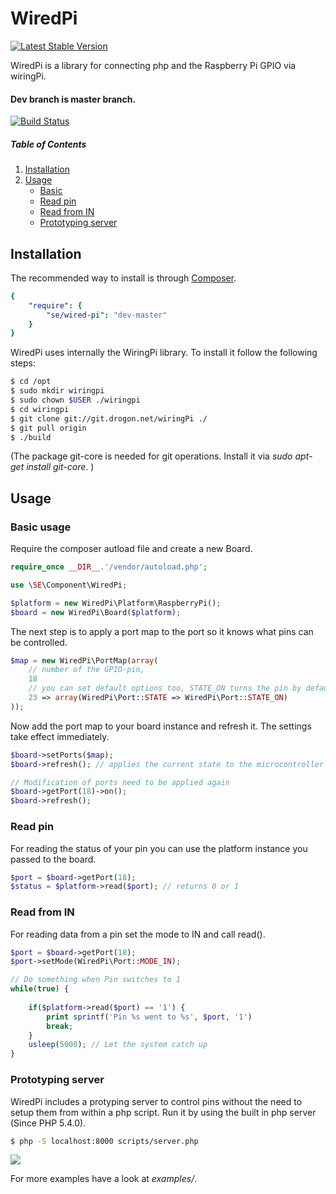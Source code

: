 WiredPi
=======

[![Latest Stable Version](https://poser.pugx.org/se/wired-pi/v/stable.png)](https://packagist.org/packages/se/wired-pi)

WiredPi is a library for connecting php and the Raspberry Pi GPIO via wiringPi.

#### Dev branch is master branch.

[![Build Status](https://api.travis-ci.org/sveneisenschmidt/wired-pi.png?branch=master)](https://travis-ci.org/svenseisenschmidt/wired-pi)


##### Table of Contents

1. [Installation](#installation)
2. [Usage](#usage)
    * [Basic](#basic-usage) 
    * [Read pin](#read-pin)
    * [Read from IN](#read-from-in)
    * [Prototyping server](#prototyping-server)

<a name="installation"></a>
## Installation

The recommended way to install is through [Composer](http://getcomposer.org).

```yaml
{
    "require": {
        "se/wired-pi": "dev-master"
    }
}
```

WiredPi uses internally the WiringPi library. To install it follow the following steps:

```bash
$ cd /opt
$ sudo mkdir wiringpi
$ sudo chown $USER ./wiringpi
$ cd wiringpi
$ git clone git://git.drogon.net/wiringPi ./
$ git pull origin
$ ./build
```

(The package git-core is needed for git operations. Install it via *sudo apt-get install git-core*. )

<a name="usage"></a>

## Usage

### Basic usage
Require the composer autload file and create a new Board.

```php
require_once __DIR__.'/vendor/autoload.php';

use \SE\Component\WiredPi;

$platform = new WiredPi\Platform\RaspberryPi();
$board = new WiredPi\Board($platform);
```

The next step is to apply a port map to the port so it knows what pins can be controlled.

```php
$map = new WiredPi\PortMap(array(
    // number of the GPIO-pin,
    18
    // you can set default options too, STATE_ON turns the pin by default on
    23 => array(WiredPi\Port::STATE => WiredPi\Port::STATE_ON)
));
```

Now add the port map to your board instance and refresh it. The settings take effect immediately.

```php
$board->setPorts($map);
$board->refresh(); // applies the current state to the microcontroller

// Modification of ports need to be applied again
$board->getPort(18)->on();
$board->refresh();
```

### Read pin
For reading the status of your pin you can use the platform instance you passed to the board.

```php
$port = $board->getPort(18);
$status = $platform->read($port); // returns 0 or 1
```

### Read from IN
For reading data from a pin set the mode to IN and call read().
```php
$port = $board->getPort(18);
$port->setMode(WiredPi\Port::MODE_IN);

// Do something when Pin switches to 1
while(true) {
    
    if($platform->read($port) == '1') {
        print sprintf('Pin %s went to %s', $port, '1')
        break;
    }
    usleep(5000); // Let the system catch up
}
```

### Prototyping server

WiredPi includes a protyping server to control pins without the need to setup them from within a php script.
Run it by using the built in php server (Since PHP 5.4.0).

```bash
$ php -S localhost:8000 scripts/server.php
```

![](https://dl.dropboxusercontent.com/u/36028214/GitHUb/wired-pi-server.png)

For more examples have a look at *examples/*.








